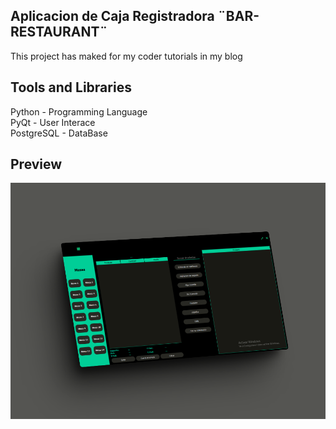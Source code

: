 ## Aplicacion de Caja Registradora ¨BAR-RESTAURANT¨
This project has maked for my coder tutorials in my blog

## Tools and Libraries
Python - Programming Language <br/>
PyQt - User Interace <br/>
PostgreSQL - DataBase

## Preview
<img src="src/nao.png">
